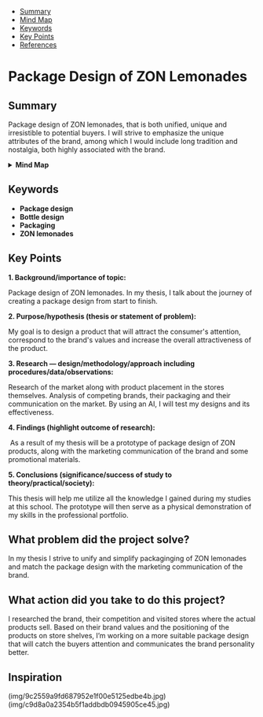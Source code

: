 - [Summary](#summary)
- [Mind Map](#mind-map)
- [Keywords](#keywords)
- [Key Points](#key-points)
- [References](#references)

# Package Design of ZON Lemonades

## Summary

Package design of ZON lemonades, that is both unified, unique and irresistible to potential buyers. I will strive to emphasize the unique attributes of the brand, among which I would include long tradition and nostalgia, both highly associated with the brand.

<details>
  <summary><b>Mind Map</b></summary>
  <img alt="Gray box placeholder image, for position only." src="./img/thesis-mind-map.png">
</details>

## Keywords

- **Package design**
- **Bottle design**
- **Packaging**
- **ZON lemonades**

## Key Points

**1. Background/importance of topic:**

Package design of ZON lemonades. In my thesis, I talk about the journey of creating a package design from start to finish.

**2. Purpose/hypothesis (thesis or statement of problem):**

   My goal is to design a product that will attract the consumer's attention, correspond to the brand's values and increase the overall attractiveness of the product.

**3. Research — design/methodology/approach including procedures/data/observations:**

   Research of the market along with product placement in the stores themselves. Analysis of competing brands, their packaging and their communication on the market. By using an AI, I will test my designs and its effectiveness.

**4. Findings (highlight outcome of research):**

​	As a result of my thesis will be a prototype of package design of ZON products, along with the marketing communication of the brand and some promotional materials.

**5. Conclusions (significance/success of study to theory/practical/society):**

This thesis will help me utilize all the knowledge I gained during my studies at this school. The prototype will then serve as a physical demonstration of my skills in the professional portfolio.

## What problem did the project solve?
In my thesis I strive to unify and simplify packaginging of ZON lemonades and match the package design with the marketing communication of the brand.

## What action did you take to do this project?
I researched the brand, their competition and visited stores where the actual products sell. Based on their brand values and the positioning of the products on store shelves, I’m working on a more suitable package design that will catch the buyers attention and communicates the brand personality better.

## Inspiration
(img/9c2559a9fd687952e1f00e5125edbe4b.jpg)
(img/c9d8a0a2354b5f1addbdb0945905ce45.jpg)
